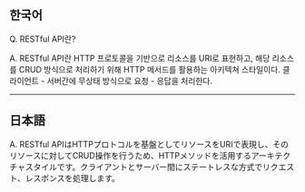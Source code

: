 ## 한국어

Q. RESTful API란?

A. 
RESTful API란 HTTP 프로토콜을 기반으로 리소스를 URI로 표현하고, 해당 리소스를 CRUD 방식으로 처리하기 위해 HTTP 메서드를 활용하는 아키텍쳐 스타일이다.
클라이언트 - 서버간에 무상태 방식으로 요청 - 응답을 처리한다.


---

## 日本語

A.
RESTful APIはHTTPプロトコルを基盤としてリソースをURIで表現し、そのリソースに対してCRUD操作を行うため、HTTPメソッドを活用するアーキテクチャスタイルです。クライアントとサーバー間にステートレスな方式でリクエスト、レスポンスを処理します。